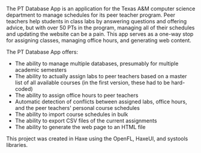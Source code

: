 The PT Database App is an application for the Texas A&M computer science department to manage schedules for its peer teacher program. Peer teachers help students in class labs by answering questions and offering advice, but with over 50 PTs in the program, managing all of their schedules and updating the website can be a pain. This app serves as a one-way stop for assigning classes, managing office hours, and generating web content.

The PT Database App offers:

* The ability to manage multiple databases, presumably for multiple academic semesters
* The ability to actually assign labs to peer teachers based on a master list of all available courses (in the first version, these had to be hard-coded)
* The ability to assign office hours to peer teachers
* Automatic detection of conflicts between assigned labs, office hours, and the peer teachers' personal course schedules
* The ability to import course schedules in bulk
* The ability to export CSV files of the current assignments
* The ability to generate the web page to an HTML file

This project was created in Haxe using the OpenFL, HaxeUI, and systools libraries.

